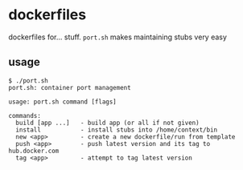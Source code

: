 # dockerfiles

dockerfiles for... stuff. `port.sh` makes maintaining stubs very easy

## usage

```console
$ ./port.sh
port.sh: container port management

usage: port.sh command [flags]

commands:
  build [app ...]   - build app (or all if not given)
  install           - install stubs into /home/context/bin
  new <app>         - create a new dockerfile/run from template
  push <app>        - push latest version and its tag to hub.docker.com
  tag <app>         - attempt to tag latest version
```
